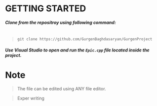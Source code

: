 # GETTING STARTED 

##### Clone from the repositroy using following command:
#
> `git clone https://github.com/GurgenBaghdasaryan/GurgenProject`

##### Use Visual Studio to open and run the `Epic.cpp` file located inside the project. 
#
# Note
 
>The file can be edited using ANY file editor.

>Exper writing

